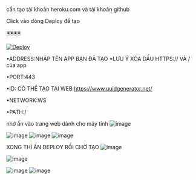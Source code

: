 cần tạo tài khoản heroku.com và tài khoản github

Click vào dòng Deploy để tạo

🖲️🖲️🖲️🖲️


[![Deploy](https://www.herokucdn.com/deploy/button.png)](https://dashboard.heroku.com/new?template=https://github.com/hack4ga/mienphi4G)


•ADDRESS:NHẬP TÊN APP BẠN ĐÃ TẠO *LƯU Ý XÓA DẤU HTTPS:// VÀ / của app

•PORT:443

•ID: CÓ THỂ TẠO TẠI WEB:https://www.uuidgenerator.net/

•NETWORK:WS

•PATH:/

nhớ ấn vào trang web dành cho máy tính
![image](https://user-images.githubusercontent.com/103580389/163193290-cd5ef498-bc41-4d46-9d99-168560c4cfb0.png)


![image](https://user-images.githubusercontent.com/103580389/163195751-48ae28fe-3589-4c7f-8904-9e50ff6f6180.png)
![image](https://user-images.githubusercontent.com/103580389/163197169-2fbbdede-6e66-4ee6-a568-163d34a12651.png)
![image](https://user-images.githubusercontent.com/103580389/163199980-85fddb1c-fac2-4d6d-992d-0edcdbee6425.png)


XONG THÌ ẤN DEPLOY RỒI CHỜ TẠO
![image](https://user-images.githubusercontent.com/103580389/163203985-eaa53dde5e2effb3fef7d26ff83321cf96858032.png)

![image](https://user-images.githubusercontent.com/103580389/163392050-b3f33246-84b3-40e7-b04d-3a8543fe28c5.png)

![image](https://user-images.githubusercontent.com/103580389/163203985-a2dc5fe0-7dab-422c-b747-7c525f2be38a.png)
![image](https://user-images.githubusercontent.com/103580389/163204310-6a10fd0d-87d9-4bc3-8ded-648af70e069d.png)
